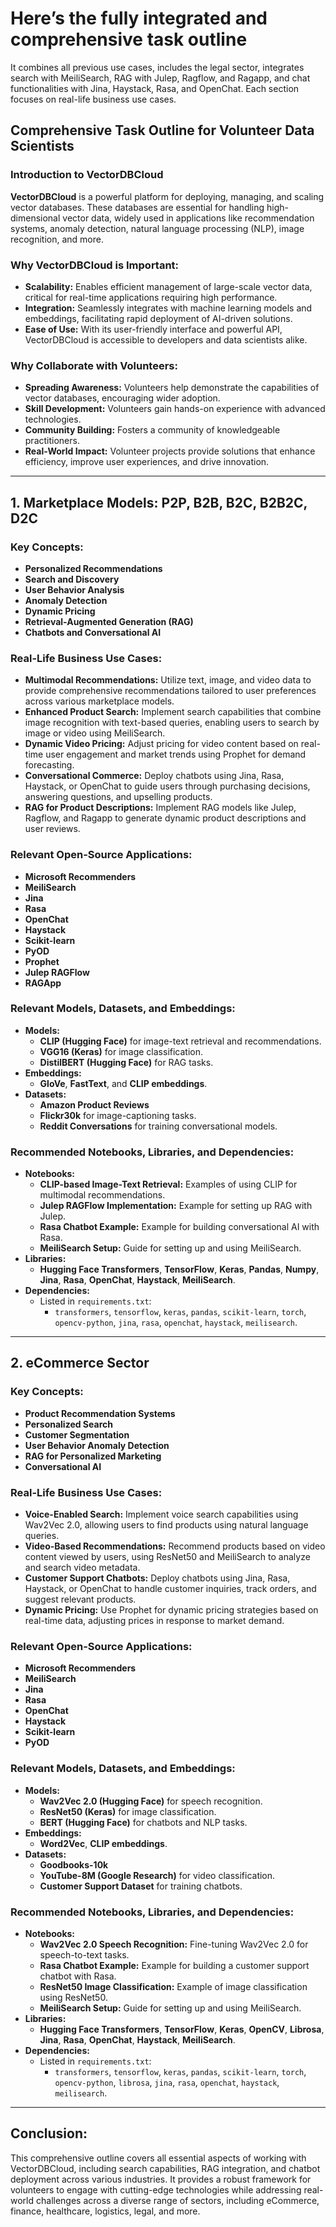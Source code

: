 # Here’s the fully integrated and comprehensive task outline

It combines all previous use cases, includes the legal sector, integrates search with MeiliSearch, RAG with Julep, Ragflow, and Ragapp, and chat functionalities with Jina, Haystack, Rasa, and OpenChat. Each section focuses on real-life business use cases.

## Comprehensive Task Outline for Volunteer Data Scientists

### Introduction to VectorDBCloud

**VectorDBCloud** is a powerful platform for deploying, managing, and scaling vector databases. These databases are essential for handling high-dimensional vector data, widely used in applications like recommendation systems, anomaly detection, natural language processing (NLP), image recognition, and more.

### Why VectorDBCloud is Important:

- **Scalability:** Enables efficient management of large-scale vector data, critical for real-time applications requiring high performance.
- **Integration:** Seamlessly integrates with machine learning models and embeddings, facilitating rapid deployment of AI-driven solutions.
- **Ease of Use:** With its user-friendly interface and powerful API, VectorDBCloud is accessible to developers and data scientists alike.

### Why Collaborate with Volunteers:

- **Spreading Awareness:** Volunteers help demonstrate the capabilities of vector databases, encouraging wider adoption.
- **Skill Development:** Volunteers gain hands-on experience with advanced technologies.
- **Community Building:** Fosters a community of knowledgeable practitioners.
- **Real-World Impact:** Volunteer projects provide solutions that enhance efficiency, improve user experiences, and drive innovation.

---

## 1. Marketplace Models: P2P, B2B, B2C, B2B2C, D2C

### Key Concepts:

- **Personalized Recommendations**
- **Search and Discovery**
- **User Behavior Analysis**
- **Anomaly Detection**
- **Dynamic Pricing**
- **Retrieval-Augmented Generation (RAG)**
- **Chatbots and Conversational AI**

### Real-Life Business Use Cases:

- **Multimodal Recommendations:** Utilize text, image, and video data to provide comprehensive recommendations tailored to user preferences across various marketplace models.
- **Enhanced Product Search:** Implement search capabilities that combine image recognition with text-based queries, enabling users to search by image or video using MeiliSearch.
- **Dynamic Video Pricing:** Adjust pricing for video content based on real-time user engagement and market trends using Prophet for demand forecasting.
- **Conversational Commerce:** Deploy chatbots using Jina, Rasa, Haystack, or OpenChat to guide users through purchasing decisions, answering questions, and upselling products.
- **RAG for Product Descriptions:** Implement RAG models like Julep, Ragflow, and Ragapp to generate dynamic product descriptions and user reviews.

### Relevant Open-Source Applications:

- **Microsoft Recommenders**
- **MeiliSearch**
- **Jina**
- **Rasa**
- **OpenChat**
- **Haystack**
- **Scikit-learn**
- **PyOD**
- **Prophet**
- **Julep RAGFlow**
- **RAGApp**

### Relevant Models, Datasets, and Embeddings:

- **Models:**
  - **CLIP (Hugging Face)** for image-text retrieval and recommendations.
  - **VGG16 (Keras)** for image classification.
  - **DistilBERT (Hugging Face)** for RAG tasks.
- **Embeddings:**
  - **GloVe**, **FastText**, and **CLIP embeddings**.
- **Datasets:**
  - **Amazon Product Reviews**
  - **Flickr30k** for image-captioning tasks.
  - **Reddit Conversations** for training conversational models.

### Recommended Notebooks, Libraries, and Dependencies:

- **Notebooks:**
  - **CLIP-based Image-Text Retrieval:** Examples of using CLIP for multimodal recommendations.
  - **Julep RAGFlow Implementation:** Example for setting up RAG with Julep.
  - **Rasa Chatbot Example:** Example for building conversational AI with Rasa.
  - **MeiliSearch Setup:** Guide for setting up and using MeiliSearch.
- **Libraries:**
  - **Hugging Face Transformers**, **TensorFlow**, **Keras**, **Pandas**, **Numpy**, **Jina**, **Rasa**, **OpenChat**, **Haystack**, **MeiliSearch**.
- **Dependencies:**
  - Listed in `requirements.txt`:
    - `transformers`, `tensorflow`, `keras`, `pandas`, `scikit-learn`, `torch`, `opencv-python`, `jina`, `rasa`, `openchat`, `haystack`, `meilisearch`.

---

## 2. eCommerce Sector

### Key Concepts:

- **Product Recommendation Systems**
- **Personalized Search**
- **Customer Segmentation**
- **User Behavior Anomaly Detection**
- **RAG for Personalized Marketing**
- **Conversational AI**

### Real-Life Business Use Cases:

- **Voice-Enabled Search:** Implement voice search capabilities using Wav2Vec 2.0, allowing users to find products using natural language queries.
- **Video-Based Recommendations:** Recommend products based on video content viewed by users, using ResNet50 and MeiliSearch to analyze and search video metadata.
- **Customer Support Chatbots:** Deploy chatbots using Jina, Rasa, Haystack, or OpenChat to handle customer inquiries, track orders, and suggest relevant products.
- **Dynamic Pricing:** Use Prophet for dynamic pricing strategies based on real-time data, adjusting prices in response to market demand.

### Relevant Open-Source Applications:

- **Microsoft Recommenders**
- **MeiliSearch**
- **Jina**
- **Rasa**
- **OpenChat**
- **Haystack**
- **Scikit-learn**
- **PyOD**

### Relevant Models, Datasets, and Embeddings:

- **Models:**
  - **Wav2Vec 2.0 (Hugging Face)** for speech recognition.
  - **ResNet50 (Keras)** for image classification.
  - **BERT (Hugging Face)** for chatbots and NLP tasks.
- **Embeddings:**
  - **Word2Vec**, **CLIP embeddings**.
- **Datasets:**
  - **Goodbooks-10k**
  - **YouTube-8M (Google Research)** for video classification.
  - **Customer Support Dataset** for training chatbots.

### Recommended Notebooks, Libraries, and Dependencies:

- **Notebooks:**
  - **Wav2Vec 2.0 Speech Recognition:** Fine-tuning Wav2Vec 2.0 for speech-to-text tasks.
  - **Rasa Chatbot Example:** Example for building a customer support chatbot with Rasa.
  - **ResNet50 Image Classification:** Example of image classification using ResNet50.
  - **MeiliSearch Setup:** Guide for setting up and using MeiliSearch.
- **Libraries:**
  - **Hugging Face Transformers**, **TensorFlow**, **Keras**, **OpenCV**, **Librosa**, **Jina**, **Rasa**, **OpenChat**, **Haystack**, **MeiliSearch**.
- **Dependencies:**
  - Listed in `requirements.txt`:
    - `transformers`, `tensorflow`, `keras`, `pandas`, `scikit-learn`, `torch`, `opencv-python`, `librosa`, `jina`, `rasa`, `openchat`, `haystack`, `meilisearch`.

---

## Conclusion:

This comprehensive outline covers all essential aspects of working with VectorDBCloud, including search capabilities, RAG integration, and chatbot deployment across various industries. It provides a robust framework for volunteers to engage with cutting-edge technologies while addressing real-world challenges across a diverse range of sectors, including eCommerce, finance, healthcare, logistics, legal, and more.
